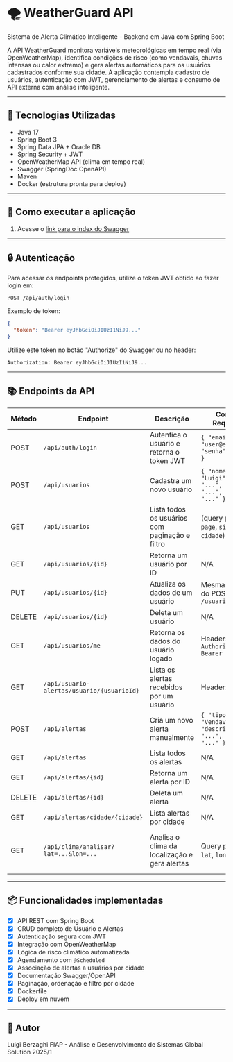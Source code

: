 # 🌪️ WeatherGuard API

Sistema de Alerta Climático Inteligente - Backend em Java com Spring Boot

A API WeatherGuard monitora variáveis meteorológicas em tempo real (via OpenWeatherMap), identifica condições de risco (como vendavais, chuvas intensas ou calor extremo) e gera alertas automáticos para os usuários cadastrados conforme sua cidade. A aplicação contempla cadastro de usuários, autenticação com JWT, gerenciamento de alertas e consumo de API externa com análise inteligente.

---

## 📌 Tecnologias Utilizadas

* Java 17
* Spring Boot 3
* Spring Data JPA + Oracle DB
* Spring Security + JWT
* OpenWeatherMap API (clima em tempo real)
* Swagger (SpringDoc OpenAPI)
* Maven
* Docker (estrutura pronta para deploy)

---

## 🚀 Como executar a aplicação

1. Acesse o [link para o index do Swagger](https://weatherguard-1ylt.onrender.com/swagger-ui/index.html)

---

## 🔒 Autenticação

Para acessar os endpoints protegidos, utilize o token JWT obtido ao fazer login em:

```
POST /api/auth/login
```

Exemplo de token:

```json
{
  "token": "Bearer eyJhbGciOiJIUzI1NiJ9..."
}
```

Utilize este token no botão "Authorize" do Swagger ou no header:

```
Authorization: Bearer eyJhbGciOiJIUzI1NiJ9...
```

---

## 📚 Endpoints da API

| Método | Endpoint                                   | Descrição                                      | Corpo da Requisição                                                    | Resposta de Sucesso                        |
| ------ | ------------------------------------------ | ---------------------------------------------- | ---------------------------------------------------------------------- | ------------------------------------------ |
| POST   | `/api/auth/login`                          | Autentica o usuário e retorna o token JWT      | `{ "email": "user@email.com", "senha": "123456" }`                     | `{ "token": "Bearer eyJhbGci..." }`        |
| POST   | `/api/usuarios`                            | Cadastra um novo usuário                       | `{ "nome": "Luigi", "email": "...", "senha": "...", "cidade": "..." }` | JSON do usuário criado (sem senha)         |
| GET    | `/api/usuarios`                            | Lista todos os usuários com paginação e filtro | (query params: `page`, `size`, `sort`, `cidade`)                       | Lista paginada de `UsuarioDTO`             |
| GET    | `/api/usuarios/{id}`                       | Retorna um usuário por ID                      | N/A                                                                    | JSON de `UsuarioDTO`                       |
| PUT    | `/api/usuarios/{id}`                       | Atualiza os dados de um usuário                | Mesma estrutura do POST `/usuarios`                                    | JSON atualizado do usuário                 |
| DELETE | `/api/usuarios/{id}`                       | Deleta um usuário                              | N/A                                                                    | Status `204 No Content`                    |
| GET    | `/api/usuarios/me`                         | Retorna os dados do usuário logado             | Header: `Authorization: Bearer <token>`                                | JSON com `UsuarioDTO`                      |
| GET    | `/api/usuario-alertas/usuario/{usuarioId}` | Lista os alertas recebidos por um usuário      | Header: JWT                                                            | Lista de `AlertaDTO`                       |
| POST   | `/api/alertas`                             | Cria um novo alerta manualmente                | `{ "tipo": "Vendaval", "descricao": "...", "cidade": "..." }`          | JSON do alerta criado                      |
| GET    | `/api/alertas`                             | Lista todos os alertas                         | N/A                                                                    | Lista de `Alerta`                          |
| GET    | `/api/alertas/{id}`                        | Retorna um alerta por ID                       | N/A                                                                    | JSON de `Alerta`                           |
| DELETE | `/api/alertas/{id}`                        | Deleta um alerta                               | N/A                                                                    | Status `204 No Content`                    |
| GET    | `/api/alertas/cidade/{cidade}`             | Lista alertas por cidade                       | N/A                                                                    | Lista de `Alerta`                          |
| GET    | `/api/clima/analisar?lat=...&lon=...`      | Analisa o clima da localização e gera alertas  | Query params: `lat`, `lon`                                             | "Análise climática concluída com sucesso." |

---

## 📦 Funcionalidades implementadas

* [x] API REST com Spring Boot
* [x] CRUD completo de Usuário e Alertas
* [x] Autenticação segura com JWT
* [x] Integração com OpenWeatherMap
* [x] Lógica de risco climático automatizada
* [x] Agendamento com `@Scheduled`
* [x] Associação de alertas a usuários por cidade
* [x] Documentação Swagger/OpenAPI
* [x] Paginação, ordenação e filtro por cidade
* [x] Dockerfile
* [x] Deploy em nuvem

---

## 👤 Autor

Luigi Berzaghi
FIAP - Análise e Desenvolvimento de Sistemas
Global Solution 2025/1
